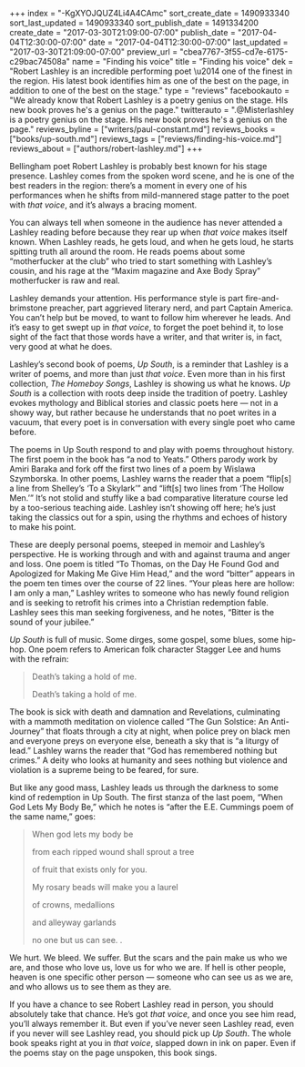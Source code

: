 +++
index = "-KgXYOJQUZ4Li4A4CAmc"
sort_create_date = 1490933340
sort_last_updated = 1490933340
sort_publish_date = 1491334200
create_date = "2017-03-30T21:09:00-07:00"
publish_date = "2017-04-04T12:30:00-07:00"
date = "2017-04-04T12:30:00-07:00"
last_updated = "2017-03-30T21:09:00-07:00"
preview_url = "cbea7767-3f55-cd7e-6175-c29bac74508a"
name = "Finding his voice"
title = "Finding his voice"
dek = "Robert Lashley is an incredible performing poet \u2014 one of the finest in the region. His latest book identifies him as one of the best on the page, in addition to one of the best on the stage."
type = "reviews"
facebookauto = "We already know that Robert Lashley is a poetry genius on the stage. HIs new book proves he's a genius on the page."
twitterauto = ".@Misterlashley is a poetry genius on the stage. HIs new book proves he's a genius on the page."
reviews_byline = ["writers/paul-constant.md"]
reviews_books = ["books/up-south.md"]
reviews_tags = ["reviews/finding-his-voice.md"]
reviews_about = ["authors/robert-lashley.md"]
+++

Bellingham poet Robert Lashley is probably best known for his stage presence. Lashley comes from the spoken word scene, and he is one of the best readers in the region: there’s a moment in every one of his performances when he shifts from mild-mannered stage patter to the poet with *that voice*, and it’s always a bracing moment. 

You can always tell when someone in the audience has never attended a Lashley reading before because they rear up when *that voice* makes itself known. When Lashley reads, he gets loud, and when he gets loud, he starts spitting truth all around the room. He reads poems about some “motherfucker at the club” who tried to start something with Lashley’s cousin, and his rage at the “Maxim magazine and Axe Body Spray” motherfucker is raw and real. 

Lashley demands your attention. His performance style is part fire-and-brimstone preacher, part aggrieved literary nerd, and part Captain America. You can’t help but be moved, to want to follow him wherever he leads. And it’s easy to get swept up in *that voice*, to forget the poet behind it, to lose sight of the fact that those words have a writer, and that writer is, in fact, very good at what he does. 

Lashley’s second book of poems, *Up South*, is a reminder that Lashley is a writer of poems, and more than just *that voice*. Even more than in his first collection, *The Homeboy Songs*, Lashley is showing us what he knows. *Up South* is a collection with roots deep inside the tradition of poetry. Lashley evokes mythology and Biblical stories and classic poets here — not in a showy way, but rather because he understands that no poet writes in a vacuum, that every poet is in conversation with every single poet who came before.

The poems in Up South respond to and play with poems throughout history. The first poem in the book has “a nod to Yeats.” Others parody work by Amiri Baraka and fork off the first two lines of a poem by Wislawa Szymborska. In other poems, Lashley warns the reader that a poem “flip[s] a line from Shelley’s ‘To a Skylark’” and “lift[s] two lines from ‘The Hollow Men.’” It’s not stolid and stuffy like a bad comparative literature course led by a too-serious teaching aide. Lashley isn’t showing off here; he’s just taking the classics out for a spin, using the rhythms and echoes of history to make his point.

These are deeply personal poems, steeped in memoir and Lashley’s perspective. He is working through and with and against trauma and anger and loss. One poem is titled “To Thomas, on the Day He Found God and Apologized for Making Me Give Him Head,” and the word “bitter” appears in the poem ten times over the course of 22 lines. “Your pleas here are hollow: I am only a man,” Lashley writes to someone who has newly found religion and is seeking to retrofit his crimes into a Christian redemption fable. Lashley sees this man seeking forgiveness, and he notes, “Bitter is the sound of your jubilee.”

*Up South* is full of music. Some dirges, some gospel, some blues, some hip-hop. One poem refers to American folk character Stagger Lee and hums with the refrain:

<blockquote><p class="noindent">Death’s taking a hold of me.</p>
<p class="noindent">Death’s taking a hold of me.</p></blockquote>

The book is sick with death and damnation and Revelations, culminating with a mammoth meditation on violence called “The Gun Solstice: An Anti-Journey” that floats through a city at night, when police prey on black men and everyone preys on everyone else, beneath a sky that is “a liturgy of lead.” Lashley warns the reader that “God has remembered nothing but crimes.” A deity who looks at humanity and sees nothing but violence and violation is a supreme being to be feared, for sure.

But like any good mass, Lashley leads us through the darkness to some kind of redemption in Up South. The first stanza of the last poem, “When God Lets My Body Be,” which he notes is “after the E.E. Cummings poem of the same name,” goes:

<blockquote><p class="noindent">When god lets my body be</p>
<p class="noindent">from each ripped wound shall sprout a tree</p>
<p class="noindent">of fruit that exists only for you. </p>
<p class="noindent">My rosary beads will make you a laurel</p>
<p class="noindent">of crowns, medallions</p>
<p class="noindent">and alleyway garlands</p>
<p class="noindent">no one but us can see. .</p></blockquote>

We hurt. We bleed. We suffer. But the scars and the pain make us who we are, and those who love us, love us for who we are. If hell is other people, heaven is one specific other person — someone who can see us as we are, and who allows us to see them as they are.

If you have a chance to see Robert Lashley read in person, you should absolutely take that chance. He’s got *that voice*, and once you see him read, you’ll always remember it. But even if you’ve never seen Lashley read, even if you never will see Lashley read, you should pick up *Up South*. The whole book speaks right at you in *that voice*, slapped down in ink on paper. Even if the poems stay on the page unspoken, this book sings.
